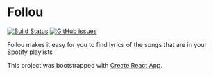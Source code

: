 # Follou

[![Build Status](https://travis-ci.org/ribeirojpn/follou.svg?branch=master)](https://travis-ci.org/ribeirojpn/follou)
[![GitHub issues](https://img.shields.io/github/issues/ribeirojpn/follou.svg)](https://github.com/ribeirojpn/follou/issues)

Follou makes it easy for you to find lyrics of the songs that are in your Spotify playlists

This project was bootstrapped with [Create React App](https://github.com/facebookincubator/create-react-app).
